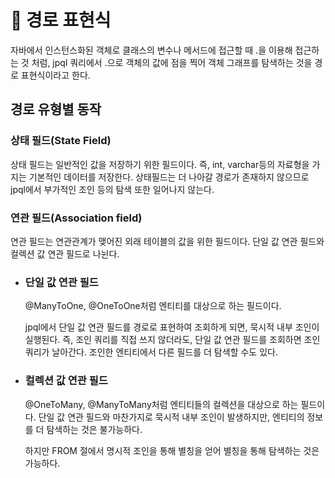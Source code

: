 # 📖 경로 표현식

자바에서 인스턴스화된 객체로 클래스의 변수나 메서드에 접근할 때 .을 이용해 접근하는 것 처럼, jpql 쿼리에서 .으로 객체의 값에 점을 찍어 객체 그래프를 탐색하는 것을 경로 표현식이라고 한다.

## 경로 유형별 동작

### 상태 필드(State Field)
상태 필드는 일반적인 값을 저장하기 위한 필드이다. 즉, int, varchar등의 자료형을 가지는 기본적인 데이터를 저장한다. 상태필드는 더 나아갈 경로가 존재하지 않으므로 jpql에서 부가적인 조인 등의 탐색 또한 일어나지 않는다.

### 연관 필드(Association field)
연관 필드는 연관관계가 맺어진 외래 테이블의 값을 위한 필드이다. 단일 값 연관 필드와 컬렉션 값 연관 필드로 나뉜다.

- ### 단일 값 연관 필드
    <p>@ManyToOne, @OneToOne처럼 엔티티를 대상으로 하는 필드이다.</p>
    <p>jpql에서 단일 값 연관 필드를 경로로 표현하여 조회하게 되면, 묵시적 내부 조인이 실행된다. 즉, 조인 쿼리를 직접 쓰지 않더라도, 단일 값 연관 필드를 조회하면 조인 쿼리가 날아간다. 조인한 엔티티에서 다른 필드를 더 탐색할 수도 있다.</p>

- ### 컬렉션 값 연관 필드
    <p>@OneToMany, @ManyToMany처럼 엔티티들의 컬렉션을 대상으로 하는 필드이다. 단일 값 연관 필드와 마찬가지로 묵시적 내부 조인이 발생하지만, 엔티티의 정보를 더 탐색하는 것은 불가능하다.</p>
    <p>하지만 FROM 절에서 명시적 조인을 통해 별칭을 얻어 별칭을 통해 탐색하는 것은 가능하다.</p>